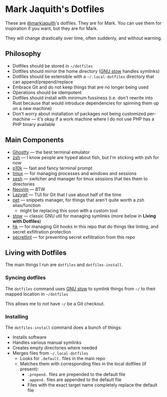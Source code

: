 # Mark Jaquith's Dotfiles

These are [@markjaquith][mj]'s dotfiles. They are for Mark. You can use them for inspiration if you want, but they are for Mark.

They will change drastically over time, often suddenly, and without warning.

## Philosophy

- Dotfiles should be stored in `~/dotfiles`
- Dotfiles should mirror the home directory ([GNU stow][stow] handles symlinks)
- Dotfiles should be extensible with a `~/.local-dotfiles` directory that can append/prepend/replace
- Embrace Git and do not keep things that are no longer being used
- Operations should be idempotent
- Dotfiles should install with minimum fussiness (i.e. don't rewrite into Rust because that would introduce dependencies for spinning them up on a new machine)
- Don't worry about installation of packages not being customized per-machine — it's okay if a work machine where I do not use PHP has a PHP binary available

## Main Components

- [Ghostty][ghostty] — the best terminal emulator
- [zsh][zsh] — I know people are hyped about fish, but I'm sticking with zsh for now
- [p10k][p10k] — fast and fancy terminal prompt
- [tmux][tmux] — for managing processes and windows and sessions
- [sesh][sesh] — switcher and manager for tmux sessions that ties them to directories
- [Neovim][nvim] — BTW
- [Lazygit][lazygit] — TUI for Git that I use about half of the time
- [pet][pet] — snippets manager, for things that aren't quite worth a zsh alias/function
	- might be replacing this soon with a custom tool
- [stow][stow] — classic GNU util for managing symlinks (more below in **Living with Dotfiles**)
- [hk][hk] — for managing Git hooks in this repo that do things like linting, and secret exfiltration protection
- [secretlint][secretlint] — for preventing secret exfiltration from this repo

## Living with Dotfiles

The main things I run are `dotfiles` and `dotfiles-install`.

### Syncing dotfiles

The `dotfiles` command uses [GNU stow][stow] to symlink things from `~/` to their mapped location in `~/dotfiles`

This allows me to not have `~/` be a Git checkout.

### Installing

The `dotfiles-install` command does a bunch of things:

- Installs software
- Handles various manual symlinks
- Creates empty directories where needed
- Merges files from `~/.local-dotfiles`
	- Looks for `.default.` files in the main repo
	- Matches them with corresponding files in the local dotfiles (if present):
		- `.prepend.` files are prepended to the default file
		- `.append.` files are appended to the default file
		- Files with the exact target name completely replace the default file

[mj]: https://github.com/markjaquith
[ghostty]: https://ghostty.io/
[zsh]: https://www.zsh.org/
[p10k]: https://github.com/romkatv/powerlevel10k
[tmux]: https://github.com/tmux/tmux/wiki
[sesh]: https://github.com/joshmedeski/sesh
[nvim]: https://neovim.io/
[pet]: https://github.com/knqyf263/pet
[stow]: https://www.gnu.org/software/stow/
[lazygit]: https://github.com/jesseduffield/lazygit
[hk]: https://hk.jdx.dev/
[secretlint]: https://github.com/secretlint/secretlint
